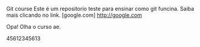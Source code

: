 Git course
Este é um repositorio teste para ensinar como git funcina. Saiba mais clicando no link.
[google.com] http://google.com

Opa! Olha o curso ae.

45612345613
